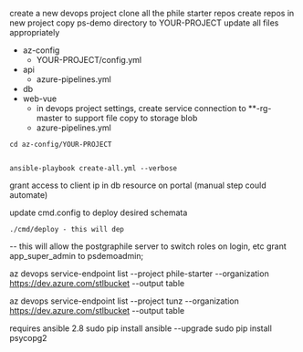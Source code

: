 

create a new devops project 
clone all the phile starter repos
create repos in new project
copy ps-demo directory to YOUR-PROJECT
update all files appropriately

- az-config
  - YOUR-PROJECT/config.yml
- api
  - azure-pipelines.yml
- db
- web-vue
  - in devops project settings, create service connection to **-rg-master to support file copy to storage blob
  - azure-pipelines.yml
```
cd az-config/YOUR-PROJECT


ansible-playbook create-all.yml --verbose
```

grant access to client ip in db resource on portal (manual step could automate)

update cmd.config to deploy desired schemata

```
./cmd/deploy - this will dep
```

-- this will allow the postgraphile server to switch roles on login, etc
grant app_super_admin to psdemoadmin;




az devops service-endpoint list --project phile-starter --organization https://dev.azure.com/stlbucket --output table

az devops service-endpoint list --project tunz --organization https://dev.azure.com/stlbucket --output table


requires ansible 2.8
sudo pip install ansible --upgrade
sudo pip install psycopg2
